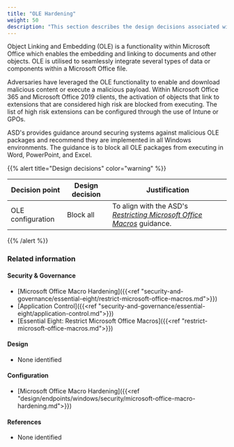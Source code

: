 ```yaml
---
title: "OLE Hardening"
weight: 50
description: "This section describes the design decisions associated with Object Linking and Embedding (OLE) on Windows 10 and 11 endpoints configured according to guidance in ASD's Blueprint for Secure Cloud."
---
```


Object Linking and Embedding (OLE) is a functionality within Microsoft Office which enables the embedding and linking to documents and other objects. OLE is utilised to seamlessly integrate several types of data or components within a Microsoft Office file. 

Adversaries have leveraged the OLE functionality to enable and download malicious content or execute a malicious payload. Within Microsoft Office 365 and Microsoft Office 2019 clients, the activation of objects that link to extensions that are considered high risk are blocked from executing. The list of high risk extensions can be configured through the use of Intune or GPOs.

ASD's provides guidance around securing systems against malicious OLE packages and recommend they are implemented in all Windows environments. The guidance is to block all OLE packages from executing in Word, PowerPoint, and Excel.

{{% alert title="Design decisions" color="warning" %}}

| Decision point    | Design decision | Justification                                               |
|-------------------|-----------------|-------------------------------------------------------------|
| OLE configuration | Block all       | To align with the ASD's [*Restricting Microsoft Office Macros*](https://www.cyber.gov.au/resources-business-and-government/maintaining-devices-and-systems/system-hardening-and-administration/system-hardening/restricting-microsoft-office-macros) guidance. |

{{% /alert %}}

### Related information

#### Security & Governance

* [Microsoft Office Macro Hardening]({{<ref "security-and-governance/essential-eight/restrict-microsoft-office-macros.md">}})
* [Application Control]({{<ref "security-and-governance/essential-eight/application-control.md">}})
* [Essential Eight: Restrict Microsoft Office Macros]({{<ref "restrict-microsoft-office-macros.md">}})

#### Design

* None identified

#### Configuration

* [Microsoft Office Macro Hardening]({{<ref "design/endpoints/windows/security/microsoft-office-macro-hardening.md">}})


#### References

* None identified